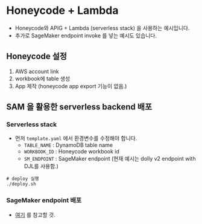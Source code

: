 
# Honeycode + Lambda

- Honeycode와 APIG + Lambda (serverless stack) 을 사용하는 예시입니다.
- 추가로 SageMaker endpoint invoke 를 넣는 예시도 있습니다.


## Honeycode 설정

1. AWS account link
2. workbook에 table 생성
3. App 제작 (honeycode app export 기능이 없음.)


## SAM 을 활용한 serverless backend 배포

### Serverless stack

- 먼저 `template.yaml` 에서 환경변수를 수정해야 합니다.
  - `TABLE_NAME` : DynamoDB table name
  - `WORKBOOK_ID` : Honeycode workbook id
  - `SM_ENDPOINT` : SageMaker endpoint (현재 예시는 dolly v2 endpoint with DJL를 사용함.)

```
# deploy 실행
./deploy.sh
```

### SageMaker endpoint 배포

- [여기](https://github.com/sungeuns/gen-ai-sagemaker/blob/main/Dolly/02-sagemaker-endpoint-dolly.ipynb) 를 참고할 것.

